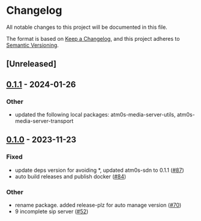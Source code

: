 # Changelog
All notable changes to this project will be documented in this file.

The format is based on [Keep a Changelog](https://keepachangelog.com/en/1.0.0/),
and this project adheres to [Semantic Versioning](https://semver.org/spec/v2.0.0.html).

## [Unreleased]

## [0.1.1](https://github.com/8xFF/atm0s-media-server/compare/atm0s-media-server-transport-sip-v0.1.0...atm0s-media-server-transport-sip-v0.1.1) - 2024-01-26

### Other
- updated the following local packages: atm0s-media-server-utils, atm0s-media-server-transport

## [0.1.0](https://github.com/8xFF/atm0s-media-server/releases/tag/atm0s-media-server-transport-sip-v0.1.0) - 2023-11-23

### Fixed
- update deps version for avoiding *, updated atm0s-sdn to 0.1.1 ([#87](https://github.com/8xFF/atm0s-media-server/pull/87))
- auto build releases and publish docker ([#84](https://github.com/8xFF/atm0s-media-server/pull/84))

### Other
- rename package. added release-plz for auto manage version ([#70](https://github.com/8xFF/atm0s-media-server/pull/70))
- 9 incomplete sip server ([#52](https://github.com/8xFF/atm0s-media-server/pull/52))
